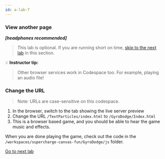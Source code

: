 ```yaml
---
id: a-lab-7
---
```


### View another page

***[headphones recommended]***

>This lab is optional. If you are running short on time, <a href="/walt/lab-8.html">skip to the next lab</a> in this section.

💡 **Instructor tip:**

>Other browser services work in Codespace too. For example, playing an audio file!

### Change the URL
>Note: URLs are case-sensitive on this codespace.

1. In the browser, switch to the tab showing the live server preview
1. Change the URL `/TextParticles/index.html` to `/GyroDodge/Index.html`
1. This is a browser based game, and you should be able to hear the game music and effects.

When you are done playing the game, check out the code in the `/workspaces/supercharge-canvas-fun/GyroDodge/js` folder.

[Go to next lab ](../walt/lab-8.html)

